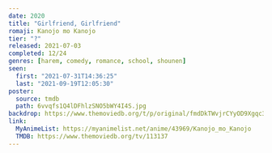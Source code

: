 ```yaml
---
date: 2020
title: "Girlfriend, Girlfriend"
romaji: Kanojo mo Kanojo
tier: "?"
released: 2021-07-03
completed: 12/24
genres: [harem, comedy, romance, school, shounen]
seen:
  first: "2021-07-31T14:36:25"
  last: "2021-09-19T12:05:30"
poster:
  source: tmdb
  path: 6vvqfs1Q4lDFhlzSNO5bWY4I4S.jpg
backdrop: https://www.themoviedb.org/t/p/original/fmdDkTWvjrCYyOD9Xgqc3AbQcZr.jpg
link:
  MyAnimeList: https://myanimelist.net/anime/43969/Kanojo_mo_Kanojo
  TMDB: https://www.themoviedb.org/tv/113137
---
```

